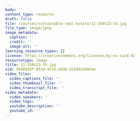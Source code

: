 ```yaml
---
body: ''
content_type: resource
draft: false
file: /courses/sustainable-real-estate/11-350s23-th.jpg
file_type: image/jpeg
image_metadata:
  caption: ''
  credit: ''
  image-alt: ''
learning_resource_types: []
license: https://creativecommons.org/licenses/by-nc-sa/4.0/
resourcetype: Image
title: 11-350s23-th.jpg
uid: 5940d26f-053d-4f26-a938-2e19d25094ae
video_files:
  video_captions_file: ''
  video_thumbnail_file: ''
  video_transcript_file: ''
video_metadata:
  video_speakers: ''
  video_tags: ''
  youtube_description: ''
  youtube_id: ''
---
```

